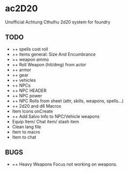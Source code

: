 # ac2D20
Unofficial Achtung Cthulhu 2d20 system for foundry

## TODO
- ++ spells cost roll
- ++ items general: Size And Encumbrance
- ++ weapon ammo
- ++ Roll Weapon (hit/dmg) from actor
- ++ armor
- ++ gear
- ++ vehicles
- ++ NPCs
- ++ NPC HEADER
- ++ NPC power 
- ++ NPC Rolls from sheet (attr, skills, weapons, spells...)
- ++ 2d20 and d6 Macros
- Item Icons onCreate
- ++ Add Salvo Info to NPC/Vehicle weapons
- Equip Item/ Chat item/ stash item
- Clean lang file
- Item to macro
- Item to chat

## BUGS
- ++ Heavy Weapons Focus not working on weapons. 
